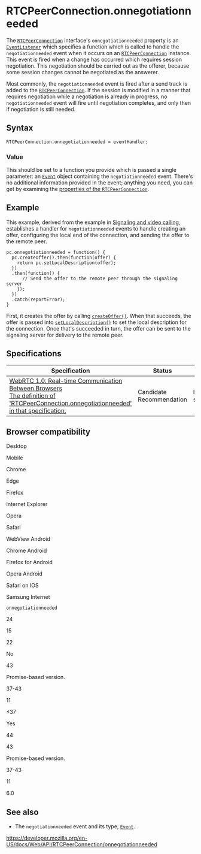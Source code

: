 RTCPeerConnection.onnegotiationneeded
=====================================

The [`RTCPeerConnection`](../rtcpeerconnection) interface's `onnegotiationneeded` property is an [`EventListener`](../eventlistener) which specifies a function which is called to handle the `negotiationneeded` event when it occurs on an [`RTCPeerConnection`](../rtcpeerconnection) instance. This event is fired when a change has occurred which requires session negotiation. This negotiation should be carried out as the offerer, because some session changes cannot be negotiated as the answerer.

Most commonly, the `negotiationneeded` event is fired after a send track is added to the [`RTCPeerConnection`](../rtcpeerconnection). If the session is modified in a manner that requires negotiation while a negotiation is already in progress, no `negotiationneeded` event will fire until negotiation completes, and only then if negotiation is still needed.

Syntax
------

    RTCPeerConnection.onnegotiationneeded = eventHandler;

### Value

This should be set to a function you provide which is passed a single parameter: an [`Event`](../event) object containing the `negotiationneeded` event. There's no additional information provided in the event; anything you need, you can get by examining the [properties of the `RTCPeerConnection`](../rtcpeerconnection#properties).

Example
-------

This example, derived from the example in [Signaling and video calling](../webrtc_api/signaling_and_video_calling), establishes a handler for `negotiationneeded` events to handle creating an offer, configuring the local end of the connection, and sending the offer to the remote peer.

    pc.onnegotiationneeded = function() {
      pc.createOffer().then(function(offer) {
        return pc.setLocalDescription(offer);
      })
      .then(function() {
          // Send the offer to the remote peer through the signaling server
        });
      })
      .catch(reportError);
    }

First, it creates the offer by calling [`createOffer()`](createoffer). When that succeeds, the offer is passed into [`setLocalDescription()`](setlocaldescription) to set the local description for the connection. Once that's succeeded in turn, the offer can be sent to the signaling server for delivery to the remote peer.

Specifications
--------------

<table><thead><tr class="header"><th>Specification</th><th>Status</th><th>Comment</th></tr></thead><tbody><tr class="odd"><td><a href="https://w3c.github.io/webrtc-pc/#dom-rtcpeerconnection-onnegotiationneeded">WebRTC 1.0: Real-time Communication Between Browsers<br />
<span class="small">The definition of 'RTCPeerConnection.onnegotiationneeded' in that specification.</span></a></td><td><span class="spec-cr">Candidate Recommendation</span></td><td>Initial specification.</td></tr></tbody></table>

Browser compatibility
---------------------

Desktop

Mobile

Chrome

Edge

Firefox

Internet Explorer

Opera

Safari

WebView Android

Chrome Android

Firefox for Android

Opera Android

Safari on IOS

Samsung Internet

`onnegotiationneeded`

24

15

22

No

43

Promise-based version.

37-43

11

≤37

Yes

44

43

Promise-based version.

37-43

11

6.0

See also
--------

-   The `negotiationneeded` event and its type, [`Event`](../event).

<a href="https://developer.mozilla.org/en-US/docs/Web/API/RTCPeerConnection/onnegotiationneeded" class="_attribution-link">https://developer.mozilla.org/en-US/docs/Web/API/RTCPeerConnection/onnegotiationneeded</a>

